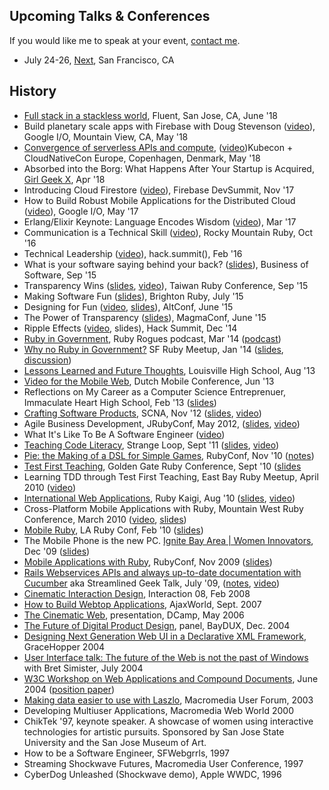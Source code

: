 ## Upcoming Talks & Conferences

If you would like me to speak at your event, [contact me](https://www.ultrasaurus.com/emailme.php).

* July 24-26, [Next](https://cloud.withgoogle.com/next18/sf/), San Francisco, CA


## History

* [Full stack in a stackless world](https://conferences.oreilly.com/fluent/fl-ca/public/schedule/detail/65920), Fluent, San Jose, CA, June '18 
* Build planetary scale apps with Firebase with Doug Stevenson ([video](https://www.youtube.com/watch?v=9pwBgGgfHP8)), Google I/O, Mountain View, CA, May '18
* [Convergence of serverless APIs and compute](https://kccnceu18.sched.com/event/DqwA/convergence-of-serverless-apis-compute-sarah-allen-google-intermediate-skill-level), ([video](https://www.youtube.com/watch?v=c4ShcwgrKL4))Kubecon + CloudNativeCon Europe, Copenhagen, Denmark, May '18
* Absorbed into the Borg: What Happens After Your Startup is Acquired, [Girl Geek X](https://elevate.girlgeek.io), Apr '18
* Introducing Cloud Firestore ([video](https://www.youtube.com/watch?v=W3xIOQu0h1w)), Firebase DevSummit, Nov '17
* How to Build Robust Mobile Applications for the Distributed Cloud ([video](https://www.youtube.com/watch?v=9Fmsw5yzW5I&t=8s)), Google I/O, May '17
*   Erlang/Elixir Keynote: Language Encodes Wisdom ([video](https://www.youtube.com/watch?v=_PdcGptErsY)), Mar '17
*   Communication is a Technical Skill ([video](https://www.youtube.com/watch?v=coye0AllVuY&t=53s)), Rocky Mountain Ruby, Oct '16
*   Technical Leadership ([video](https://www.youtube.com/watch?v=S1iYeThQO-g)), hack.summit(), Feb '16
*   What is your software saying behind your back? ([slides](http://www.slideshare.net/marklittlewood/bos2015-sarah-allen-cofounder-mightyverse-18f?ref=http://businessofsoftware.org/2015/10/speaker-slide-decks-from-business-of-software-conference-usa-2015/)), Business of Software, Sep '15
*   Transparency Wins ([slides](http://www.slideshare.net/sarah.allen/transparency-wins), [video](https://www.youtube.com/watch?v=-2_9WFtEvaA)), Taiwan Ruby Conference, Sep '15
*   Making Software Fun ([slides](http://www.slideshare.net/sarah.allen/making-software-fun-export)), Brighton Ruby, July '15
*   Designing for Fun ([video](https://realm.io/news/altconf-sarah-allen-designing-for-fun/), [slides](http://www.slideshare.net/sarah.allen/designing-for-fun)), AltConf, June '15
*   The Power of Transparency ([slides](http://www.slideshare.net/sarah.allen/power-of-transparency)), MagmaConf, June '15
*   Ripple Effects ([video](https://www.youtube.com/watch?v=bMgF4q6dLl0), slides), Hack Summit, Dec '14
*   [Ruby in Government](http://rubyrogues.com/149-rr-ruby-in-government-with-sarah-allen), Ruby Rogues podcast, Mar '14 ([podcast](/))
*   [Why no Ruby in Government?](http://www.meetup.com/sfruby/events/158988692) SF Ruby Meetup, Jan '14 ([slides](http://www.slideshare.net/sarah.allen/why-no-ruby-in-gov-pubprf), [discussion](https://github.com/codeforamerica/civic-tech-patterns/issues/30))
*   [Lessons Learned and Future Thoughts](https://www.ultrasaurus.com/2013/09/lessons-learned-and-future-thoughts/), Louisville High School, Aug '13
*   [Video for the Mobile Web](http://lanyrd.com/2013/dutch-mobile-conference/scfmbx/), Dutch Mobile Conference, Jun '13
*   Reflections on My Career as a Computer Science Entreprenuer, Immaculate Heart High School, Feb '13 ([slides](http://www.slideshare.net/sarah.allen/sarah-allen-computer-science-entrepreneur))
*   [Crafting Software Products](http://scna.softwarecraftsmanship.org/speakers), SCNA, Nov '12 ([slides](http://www.slideshare.net/sarah.allen/crafting-software-products), [video](http://vimeo.com/54020424))
*   Agile Business Development, JRubyConf, May 2012, ([slides](http://www.slideshare.net/sarah.allen/agile-business-development-13035052), [video](http://vimeo.com/45717171))
*   What It's Like To Be A Software Engineer ([video](https://www.youtube.com/watch?v=Qs9pXQgMW4M))
*   [Teaching Code Literacy](https://thestrangeloop.com/sessions/teaching-code-literacy), Strange Loop, Sept '11 ([slides](http://www.slideshare.net/sarah.allen/teaching-code-literacy-9352066), [video](http://www.infoq.com/presentations/Easy-as-Pie-Teaching-Code-Literacy))
*   [Pie: the Making of a DSL for Simple Games](http://www.rubyconf.org/presentations/33), RubyConf, Nov '10 ([notes](https://www.ultrasaurus.com/sarahblog/2010/11/pie-game-development-for-kids/))
*   [Test First Teaching](http://gogaruco.com/schedule.html#allen_chaffee), Golden Gate Ruby Conference, Sept '10 ([slides](http://www.slideshare.net/sarah.allen/test-first-teaching-gogaruco-2010)
*   Learning TDD through Test First Teaching, East Bay Ruby Meetup, April 2010 ([video](https://www.ultrasaurus.com/sarahblog/2010/06/learning-tdd-through-test-first-teaching/))
*   [International Web Applications](http://rubykaigi.org/2010/en/events/16), Ruby Kaigi, Aug '10 ([slides](http://www.slideshare.net/sarah.allen/international-web-application-development), [video](http://vimeo.com/14547648))
*   Cross-Platform Mobile Applications with Ruby, Mountain West Ruby Conference, March 2010 ([video](http://confreaks.net/videos/15-mwrc2010-mobile-ruby), [slides](http://www.slideshare.net/sarah.allen/crossplatform-mobile-apps-with-ruby-mrwc))
*   [Mobile Ruby](http://2010.larubyconf.com/presentations/11), LA Ruby Conf, Feb '10 ([slides](http://www.slideshare.net/sarah.allen/mobile-ruby-la-rubyconf))
*   The Mobile Phone is the new PC. [Ignite Bay Area | Women Innovators](http://ignite.oreilly.com/2009/11/ignite-bay-area-women-innovators-speakers-shared.html), Dec '09 ([slides](http://www.slideshare.net/sarah.allen/sarah-allen-ignite-09))
*   [Mobile Applications with Ruby](http://rubyconf.org/talks/109-mobile-applications-with-ruby), RubyConf, Nov 2009 ([slides](http://www.slideshare.net/sarah.allen/mobile-ruby-rubyconf-2009))
*   [Rails Webservices APIs and always up-to-date documentation with Cucumber](http://www.meetup.com/sfruby/calendar/10664313/?from=list&offset=0) aka Streamlined Geek Talk, July '09, ([notes](https://www.ultrasaurus.com/sarahblog/2009/07/streamlined-geek-talk/), [video](http://vimeo.com/5660427))
*   [Cinematic Interaction Design](http://www.slideshare.net/sarah.allen/cinematic-interaction-design), Interaction 08, Feb 2008
*   [How to Build Webtop Applications](http://www.ajaxworld.com/general/sessiondetail0907.htm?id=90), AjaxWorld, Sept. 2007
*   [The Cinematic Web](http://www.socialtext.net/dcamp/index.cgi?cinematic_user_experience), presentation, DCamp, May 2006
*   [The Future of Digital Product Design](http://www.baychi.org/baydux/20041208/), panel, BayDUX, Dec. 2004
*   [Designing Next Generation Web UI in a Declarative XML Framework](2004-grace-hopper-talk.pdf), GraceHopper 2004
*   [User Interface talk: The future of the Web is not the past of Windows](http://www.baychi.org/calendar/20040707/) with Bret Simister, July 2004
*   [W3C Workshop on Web Applications and Compound Documents](http://www.w3.org/2004/04/webapps-cdf-ws/minutes-20040601.html), June 2004 ([position paper](https://www.ultrasaurus.com/writing/future-is-not-the-past/future-is-not-the-past.html))
*   [Making data easier to use with Laszlo](http://www.sfmmuf.org/meeting050603.html), Macromedia User Forum, 2003
*   Developing Multiuser Applications, Macromedia Web World 2000
*   ChikTek '97, keynote speaker. A showcase of women using interactive technologies for artistic pursuits. Sponsored by San Jose State University and the San Jose Museum of Art.
*   How to be a Software Engineer, SFWebgrrls, 1997
*   Streaming Shockwave Futures, Macromedia User Conference, 1997
*   CyberDog Unleashed (Shockwave demo), Apple WWDC, 1996


